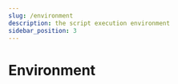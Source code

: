 ```yaml
---
slug: /environment
description: the script execution environment
sidebar_position: 3
---
```


# Environment